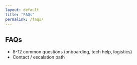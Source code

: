 ```yaml
---
layout: default
title: "FAQs"
permalink: /faqs/
---
```

## FAQs 
- 8-12 common questions (onboarding, tech help, logistics)  
- Contact / escalation path  
